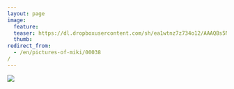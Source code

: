 ```yaml
---
layout: page
image:
  feature:
  teaser: https://dl.dropboxusercontent.com/sh/ea1wtnz7z734o12/AAAQBs5NkzYjbBrl0oqbHqDVa/mikin-kuvat/1/DSC01791-245px.jpg
  thumb:
redirect_from:
  - /en/pictures-of-miki/00038/
---
```


[![](https://dl.dropboxusercontent.com/sh/ea1wtnz7z734o12/AAAreNSH0NsAV4CTX4d7gWoPa/mikin-kuvat/1/DSC01791-800px.jpg)](https://dl.dropboxusercontent.com/sh/ea1wtnz7z734o12/AADvSM1Wi-Ptv-6BrFnpFjaMa/mikin-kuvat/1/DSC01791.jpg)

